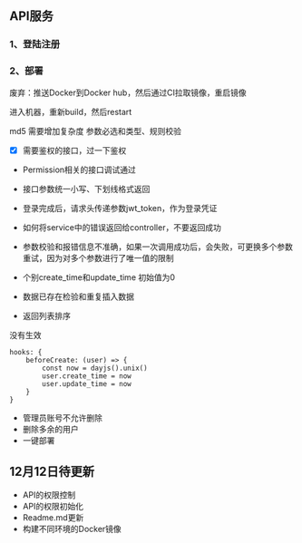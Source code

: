 ## API服务

### 1、登陆注册

### 2、部署

废弃：推送Docker到Docker hub，然后通过CI拉取镜像，重启镜像

进入机器，重新build，然后restart

md5 需要增加复杂度
参数必选和类型、规则校验

- [x] 需要鉴权的接口，过一下鉴权
- Permission相关的接口调试通过

- 接口参数统一小写、下划线格式返回
- 登录完成后，请求头传递参数jwt_token，作为登录凭证
- 如何将service中的错误返回给controller，不要返回成功
- 参数校验和报错信息不准确，如果一次调用成功后，会失败，可更换多个参数重试，因为对多个参数进行了唯一值的限制
- 个别create_time和update_time 初始值为0
- 数据已存在检验和重复插入数据
- 返回列表排序

没有生效
```
hooks: {
    beforeCreate: (user) => {
        const now = dayjs().unix()
        user.create_time = now
        user.update_time = now
    }
}
```

- 管理员账号不允许删除
- 删除多余的用户
- 一键部署

## 12月12日待更新
- API的权限控制
- API的权限初始化
- Readme.md更新
- 构建不同环境的Docker镜像